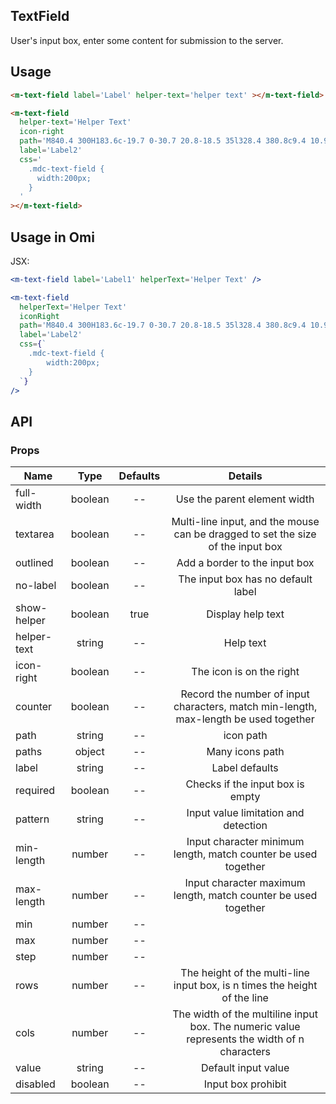 ## TextField 

User's input box, enter some content for submission to the server.

## Usage

```html
<m-text-field label='Label' helper-text='helper text' ></m-text-field>

<m-text-field
  helper-text='Helper Text'
  icon-right
  path='M840.4 300H183.6c-19.7 0-30.7 20.8-18.5 35l328.4 380.8c9.4 10.9 27.5 10.9 37 0L858.9 335c12.2-14.2 1.2-35-18.5-35z'
  label='Label2'
  css='
    .mdc-text-field {
      width:200px;
    }
  '
></m-text-field>
```

## Usage in Omi

JSX:

```jsx
<m-text-field label='Label1' helperText='Helper Text' />

<m-text-field
  helperText='Helper Text'
  iconRight
  path='M840.4 300H183.6c-19.7 0-30.7 20.8-18.5 35l328.4 380.8c9.4 10.9 27.5 10.9 37 0L858.9 335c12.2-14.2 1.2-35-18.5-35z'
  label='Label2'
  css={`
    .mdc-text-field { 
        width:200px;
    }
  `}
/>
```

## API

### Props

|  **Name**  | **Type**        | **Defaults**  | **Details**  |
| ------------- |:-------------:|:-----:|:-------------:|
| full-width | boolean | -- | Use the parent element width |
| textarea | boolean | -- | Multi-line input, and the mouse can be dragged to set the size of the input box |
| outlined | boolean | -- | Add a border to the input box |
| no-label | boolean | -- | The input box has no default label |
| show-helper | boolean | true | Display help text |
| helper-text | string | -- | Help text |
| icon-right | boolean | -- | The icon is on the right |
| counter | boolean | -- | Record the number of input characters, match min-length, max-length be used together |
| path | string | -- | icon path |
| paths | object | -- | Many icons path |
| label | string | -- | Label defaults |
| required | boolean | -- | Checks if the input box is empty |
| pattern | string | -- | Input value limitation and detection |
| min-length | number | -- | Input character minimum length, match counter be used together |
| max-length | number | -- | Input character maximum length, match counter be used together |
| min | number | -- |  |
| max | number | -- |  |
| step | number | -- |  |
| rows | number | -- | The height of the multi-line input box, is n times the height of the line |
| cols | number | -- |  The width of the multiline input box. The numeric value represents the width of n characters |
| value | string | -- | Default input value |
| disabled | boolean | -- | Input box prohibit |
